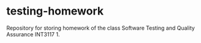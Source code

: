 # testing-homework
Repository for storing homework of the class Software Testing and Quality Assurance INT3117 1.
